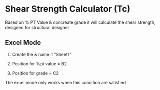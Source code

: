 # Shear Strength Calculator (Tc)
Based on % PT Value &amp; concreate grade it will calculate the shear strength, designed for structural designer
## Excel Mode
1. Create the & name it "Sheet1"

2. Position for %pt value = B2


3. Position for grade  = C2


The excel mode only works when this condition are satisfied
